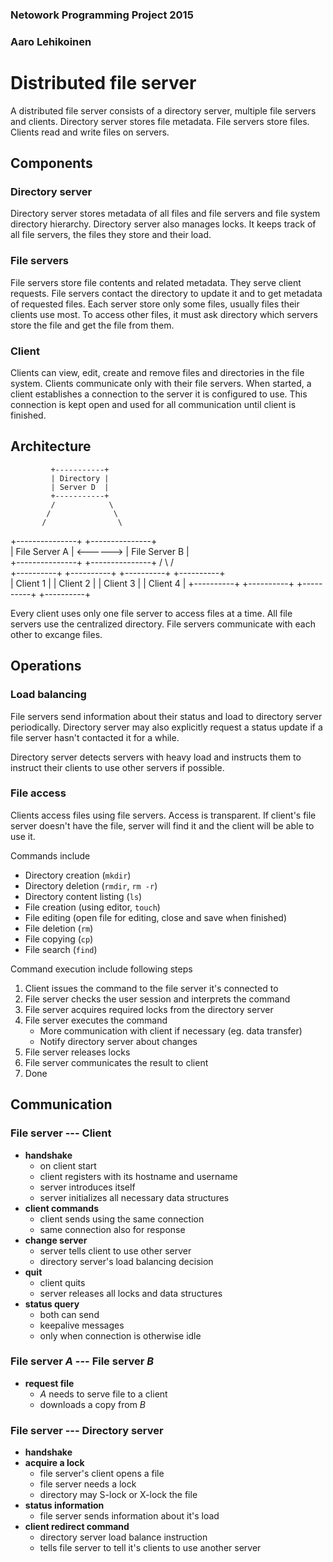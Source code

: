 ### Netowork Programming Project 2015
### Aaro Lehikoinen

Distributed file server
=======================

A distributed file server consists of a directory server, multiple file servers and clients. Directory server stores file metadata. File servers store files. Clients read and write files on servers.

Components
----------

### Directory server
Directory server stores metadata of all files and file servers and file system directory hierarchy. Directory server also manages locks. It keeps track of all file servers, the files they store and their load.

### File servers
File servers store file contents and related metadata. They serve client requests. File servers contact the directory to update it and to get metadata of requested files. Each server store only some files, usually files their clients use most. To access other files, it must ask directory which servers store the file and get the file from them.

### Client
Clients can view, edit, create and remove files and directories in the file system. Clients communicate only with their file servers. When started, a client establishes a connection to the server it is configured to use. This connection is kept open and used for all communication until client is finished.

Architecture
------------

                                                    
             +-----------+                          
             | Directory |                          
             | Server D  |                         
             +-----------+                          
             /            \                           
            /              \                          
           /                \                         
  +---------------+          +---------------+                       
  | File Server A | <------> | File Server B |                     
  +---------------+          +---------------+ 
        /        \                 /       \
  +----------+ +----------+  +----------+ +----------+                   
  | Client 1 | | Client 2 |  | Client 3 | | Client 4 |
  +----------+ +----------+  +----------+ +----------+                           
                                                   
Every client uses only one file server to access files at a time. All file servers use the centralized directory. File servers communicate with each other to excange files.


Operations
----------

### Load balancing

File servers send information about their status and load to directory server periodically. Directory server may also explicitly request a status update if a file server hasn't contacted it for a while.

Directory server detects servers with heavy load and instructs them to instruct their clients to use other servers if possible.

### File access

Clients access files using file servers. Access is transparent. If client's file server doesn't have the file, server will find it and the client will be able to use it.

Commands include

- Directory creation (`mkdir`)
- Directory deletion (`rmdir`, `rm -r`)
- Directory content listing (`ls`)
- File creation (using editor, `touch`)
- File editing (open file for editing, close and save when finished)
- File deletion (`rm`)
- File copying (`cp`)
- File search (`find`)

Command execution include following steps

1. Client issues the command to the file server it's connected to
2. File server checks the user session and interprets the command
3. File server acquires required locks from the directory server
4. File server executes the command
	- More communication with client if necessary (eg. data transfer)
	- Notify directory server about changes
5. File server releases locks
6. File server communicates the result to client
7. Done

Communication
-------------

### File server --- Client

- **handshake**
	- on client start
	- client registers with its hostname and username
	- server introduces itself
	- server initializes all necessary data structures
- **client commands**
	- client sends using the same connection
	- same connection also for response
- **change server**
	- server tells client to use other server
	- directory server's load balancing decision
- **quit**
	- client quits
	- server releases all locks and data structures
- **status query**
	- both can send
	- keepalive messages
	- only when connection is otherwise idle

### File server *A* --- File server *B*

- **request file**
	- *A* needs to serve file to a client
	- downloads a copy from *B*

### File server --- Directory server

- **handshake**
- **acquire a lock**
	- file server's client opens a file
	- file server needs a lock
	- directory may S-lock or X-lock the file
- **status information**
	- file server sends information about it's load
- **client redirect command**
	- directory server load balance instruction
	- tells file server to tell it's clients to use another server

